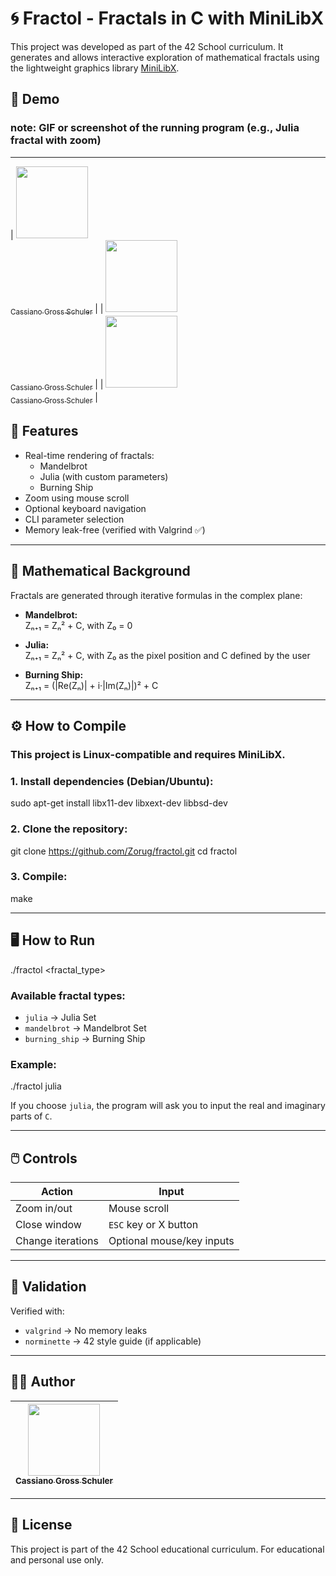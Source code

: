 # 🌀 Fractol - Fractals in C with MiniLibX

This project was developed as part of the 42 School curriculum. It generates and allows interactive exploration of mathematical fractals using the lightweight graphics library [MiniLibX](https://harm-smits.github.io/42docs/libs/minilibx).

## 📸 Demo

### note: GIF or screenshot of the running program (e.g., Julia fractal with zoom)

---
| [<img src="https://github.com/Zorug/fractol/blob/main/fractols-gif/burning_ship.gif" width=115><br><sub>Cassiano Gross Schuler</sub>](https://github.com/Zorug) | 
| [<img src="https://github.com/Zorug/fractol/blob/main/fractols-gif/julia-0.40.6i-a.gif" width=115><br><sub>Cassiano Gross Schuler</sub>](https://github.com/Zorug) | 
| [<img src="https://avatars.githubusercontent.com/u/54179576?v=4" width=115><br><sub>Cassiano Gross Schuler</sub>](https://github.com/Zorug) | 

## 🚀 Features

- Real-time rendering of fractals:
  - Mandelbrot
  - Julia (with custom parameters)
  - Burning Ship
- Zoom using mouse scroll
- Optional keyboard navigation
- CLI parameter selection
- Memory leak-free (verified with Valgrind ✅)

---

## 🧠 Mathematical Background

Fractals are generated through iterative formulas in the complex plane:

- **Mandelbrot:**  
  Zₙ₊₁ = Zₙ² + C, with Z₀ = 0

- **Julia:**  
  Zₙ₊₁ = Zₙ² + C, with Z₀ as the pixel position and C defined by the user

- **Burning Ship:**  
  Zₙ₊₁ = (|Re(Zₙ)| + i·|Im(Zₙ)|)² + C

---

## ⚙️ How to Compile

### This project is Linux-compatible and requires MiniLibX.

### 1. Install dependencies (Debian/Ubuntu):
sudo apt-get install libx11-dev libxext-dev libbsd-dev

### 2. Clone the repository:
git clone https://github.com/Zorug/fractol.git
cd fractol

### 3. Compile:
make

---

## 🖥️ How to Run

./fractol <fractal_type>

### Available fractal types:
- `julia` → Julia Set
- `mandelbrot` → Mandelbrot Set
- `burning_ship` → Burning Ship

### Example:
./fractol julia

If you choose `julia`, the program will ask you to input the real and imaginary parts of `C`.

---

## 🖱️ Controls

| Action            | Input            |
|-------------------|------------------|
| Zoom in/out       | Mouse scroll     |
| Close window      | `ESC` key or X button |
| Change iterations | Optional mouse/key inputs |

---

## 🔎 Validation

Verified with:
- `valgrind` → No memory leaks
- `norminette` → 42 style guide (if applicable)

---

## 👨‍💻 Author

| [<img src="https://avatars.githubusercontent.com/u/54179576?v=4" width=115><br><sub>Cassiano Gross Schuler</sub>](https://github.com/Zorug) | 
| :---: |

---

## 📄 License

This project is part of the 42 School educational curriculum. For educational and personal use only.

